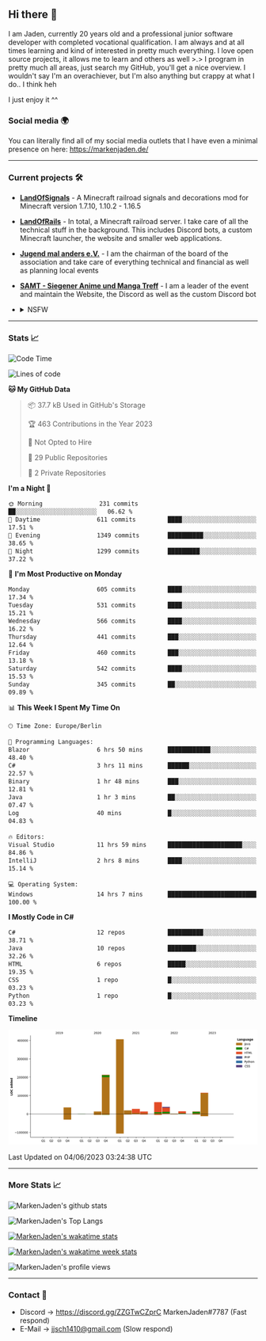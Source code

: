 ## Hi there 👋
I am Jaden, currently 20 years old and a professional junior software developer with completed vocational qualification. I am always and at all times learning and kind of interested in pretty much everything. I love open source projects, it allows me to learn and others as well >.>
I program in pretty much all areas, just search my GitHub, you'll get a nice overview.
I wouldn't say I'm an overachiever, but I'm also anything but crappy at what I do.. I think heh

I just enjoy it ^^

### Social media 🌍

You can literally find all of my social media outlets that I have even a minimal presence on here: https://markenjaden.de/

---

### Current projects 🛠

* [**LandOfSignals**](https://github.com/LandOfRails/LandOfSignals) - A Minecraft railroad signals and decorations mod for Minecraft version 1.7.10, 1.10.2 - 1.16.5
* [**LandOfRails**](https://github.com/LandOfRails) - In total, a Minecraft railroad server. I take care of all the technical stuff in the background. This includes Discord bots, a custom Minecraft launcher, the website and smaller web applications.
* [**Jugend mal anders e.V.**](https://jugendmalanders.de/) - I am the chairman of the board of the association and take care of everything technical and financial as well as planning local events
* [**SAMT - Siegener Anime und Manga Treff**](https://github.com/Siegener-Anime-und-Manga-Treff-SAMT) - I am a leader of the event and maintain the Website, the Discord as well as the custom Discord bot
* <details> 
  <summary>NSFW</summary>
  
  [**Nekos**](https://github.com/MarkenJaden/Nekos) - Website providing you with random lewd neko pics
  
</details>

---

### Stats 📈

<!--START_SECTION:waka-->
![Code Time](http://img.shields.io/badge/Code%20Time-1%2C193%20hrs%209%20mins-blue)

![Lines of code](https://img.shields.io/badge/From%20Hello%20World%20I%27ve%20Written-967.9%20thousand%20lines%20of%20code-blue)

**🐱 My GitHub Data** 

> 📦 37.7 kB Used in GitHub's Storage 
 > 
> 🏆 463 Contributions in the Year 2023
 > 
> 🚫 Not Opted to Hire
 > 
> 📜 29 Public Repositories 
 > 
> 🔑 2 Private Repositories 
 > 
**I'm a Night 🦉** 

```text
🌞 Morning                231 commits         ██░░░░░░░░░░░░░░░░░░░░░░░   06.62 % 
🌆 Daytime                611 commits         ████░░░░░░░░░░░░░░░░░░░░░   17.51 % 
🌃 Evening                1349 commits        ██████████░░░░░░░░░░░░░░░   38.65 % 
🌙 Night                  1299 commits        █████████░░░░░░░░░░░░░░░░   37.22 % 
```
📅 **I'm Most Productive on Monday** 

```text
Monday                   605 commits         ████░░░░░░░░░░░░░░░░░░░░░   17.34 % 
Tuesday                  531 commits         ████░░░░░░░░░░░░░░░░░░░░░   15.21 % 
Wednesday                566 commits         ████░░░░░░░░░░░░░░░░░░░░░   16.22 % 
Thursday                 441 commits         ███░░░░░░░░░░░░░░░░░░░░░░   12.64 % 
Friday                   460 commits         ███░░░░░░░░░░░░░░░░░░░░░░   13.18 % 
Saturday                 542 commits         ████░░░░░░░░░░░░░░░░░░░░░   15.53 % 
Sunday                   345 commits         ██░░░░░░░░░░░░░░░░░░░░░░░   09.89 % 
```


📊 **This Week I Spent My Time On** 

```text
🕑︎ Time Zone: Europe/Berlin

💬 Programming Languages: 
Blazor                   6 hrs 50 mins       ████████████░░░░░░░░░░░░░   48.40 % 
C#                       3 hrs 11 mins       ██████░░░░░░░░░░░░░░░░░░░   22.57 % 
Binary                   1 hr 48 mins        ███░░░░░░░░░░░░░░░░░░░░░░   12.81 % 
Java                     1 hr 3 mins         ██░░░░░░░░░░░░░░░░░░░░░░░   07.47 % 
Log                      40 mins             █░░░░░░░░░░░░░░░░░░░░░░░░   04.83 % 

🔥 Editors: 
Visual Studio            11 hrs 59 mins      █████████████████████░░░░   84.86 % 
IntelliJ                 2 hrs 8 mins        ████░░░░░░░░░░░░░░░░░░░░░   15.14 % 

💻 Operating System: 
Windows                  14 hrs 7 mins       █████████████████████████   100.00 % 
```

**I Mostly Code in C#** 

```text
C#                       12 repos            ██████████░░░░░░░░░░░░░░░   38.71 % 
Java                     10 repos            ████████░░░░░░░░░░░░░░░░░   32.26 % 
HTML                     6 repos             █████░░░░░░░░░░░░░░░░░░░░   19.35 % 
CSS                      1 repo              █░░░░░░░░░░░░░░░░░░░░░░░░   03.23 % 
Python                   1 repo              █░░░░░░░░░░░░░░░░░░░░░░░░   03.23 % 
```



**Timeline**

![Lines of Code chart](https://raw.githubusercontent.com/MarkenJaden/MarkenJaden/main/assets/bar_graph.png)


 Last Updated on 04/06/2023 03:24:38 UTC
<!--END_SECTION:waka-->

---

### More Stats 📈

![MarkenJaden's github stats](https://github-readme-stats.vercel.app/api?username=MarkenJaden&count_private=true&show_icons=true&theme=radical)

![MarkenJaden's Top Langs](https://github-readme-stats.vercel.app/api/top-langs/?username=MarkenJaden&theme=radical)

[![MarkenJaden's wakatime stats](https://github-readme-stats.vercel.app/api/wakatime?username=MarkenJaden&theme=radical)](https://wakatime.com/@17f322c9-222a-48b4-9e15-983c41f7aed4)

[![MarkenJaden's wakatime week stats](https://wakatime.com/badge/user/17f322c9-222a-48b4-9e15-983c41f7aed4.svg)](https://wakatime.com/@17f322c9-222a-48b4-9e15-983c41f7aed4)

<!--[![MarkenJaden's Codewars stats](https://www.codewars.com/users/MarkenJaden/badges/large)](https://www.codewars.com/users/MarkenJaden)-->

![MarkenJaden's profile views](https://komarev.com/ghpvc/?username=MarkenJaden)

---

### Contact 💌

* Discord -> https://discord.gg/ZZGTwCZprC MarkenJaden#7787 (Fast respond)
* E-Mail -> jjsch1410@gmail.com (Slow respond)



<!--
**MarkenJaden/MarkenJaden** is a ✨ _special_ ✨ repository because its `README.md` (this file) appears on your GitHub profile.

Here are some ideas to get you started:

- 🔭 I’m currently working on ...
- 🌱 I’m currently learning ...
- 👯 I’m looking to collaborate on ...
- 🤔 I’m looking for help with ...
- 💬 Ask me about ...
- 📫 How to reach me: ...
- 😄 Pronouns: ...
- ⚡ Fun fact: ...
-->
